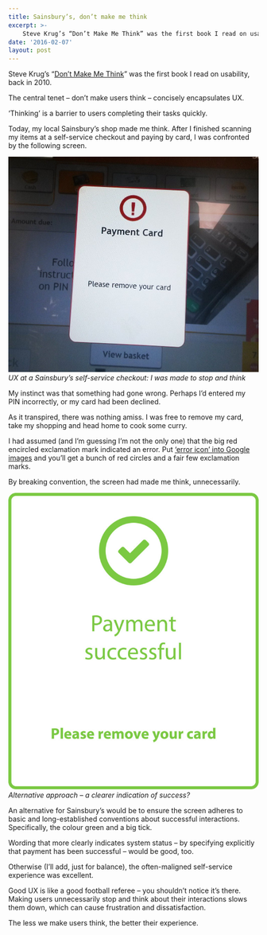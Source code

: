 ```yaml
---
title: Sainsbury’s, don’t make me think
excerpt: >- 
    Steve Krug’s “Don’t Make Me Think” was the first book I read on usability...
date: '2016-02-07'
layout: post
---
```


Steve Krug’s “[Don’t Make Me Think](https://www.amazon.co.uk/Dont-Make-Me-Think-Usability/dp/0321965515/)” was the first book I read on usability, back in 2010\.

The central tenet – don’t make users think – concisely encapsulates UX.

‘Thinking’ is a barrier to users completing their tasks quickly.

Today, my local Sainsbury’s shop made me think. After I finished scanning my items at a self-service checkout and paying by card, I was confronted by the following screen.

![UX at Sainsbury's: stop and think](/images/Sainsburys-payment-card-edit.jpg)<em>UX at a Sainsbury’s self-service checkout: I was made to stop and think</em>

My instinct was that something had gone wrong. Perhaps I’d entered my PIN incorrectly, or my card had been declined.

As it transpired, there was nothing amiss. I was free to remove my card, take my shopping and head home to cook some curry.
 
I had assumed (and I’m guessing I’m not the only one) that the big red encircled exclamation mark indicated an error. Put [‘error icon’ into Google images](https://www.google.co.uk/search?q=error+message&source=lnms&tbm=isch&sa=X&ved=0ahUKEwjH4Kq2tebKAhWBmx4KHS-6Br0Q_AUIBygB&biw=1271&bih=624&dpr=2#tbm=isch&q=error+icon) and you’ll get a bunch of red circles and a fair few exclamation marks.

By breaking convention, the screen had made me think, unnecessarily.

![Alternative approach - better UX?](/images/Sainsburys-payment-card-concept-720x852.jpg)<em>Alternative approach – a clearer indication of success?</em>

An alternative for Sainsbury’s would be to ensure the screen adheres to basic and long-established conventions about successful interactions. Specifically, the colour green and a big tick.

Wording that more clearly indicates system status – by specifying explicitly that payment has been successful – would be good, too.

Otherwise (I’ll add, just for balance), the often-maligned self-service experience was excellent.

Good UX is like a good football referee – you shouldn’t notice it’s there. Making users unnecessarily stop and think about their interactions slows them down, which can cause frustration and dissatisfaction.

The less we make users think, the better their experience.
